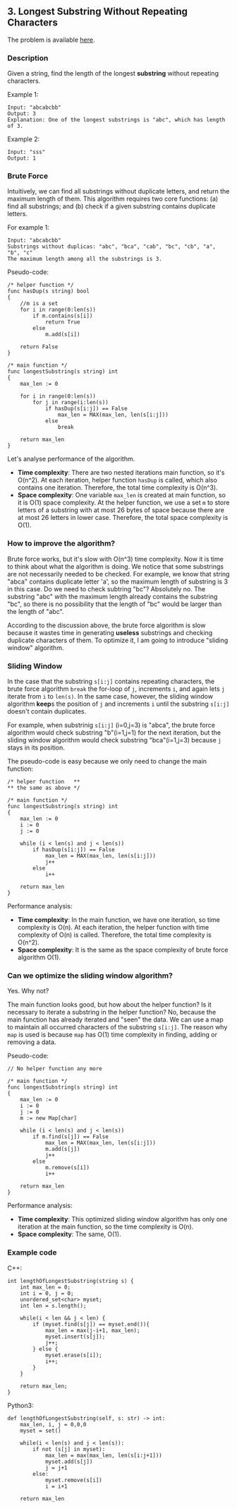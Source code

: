 ## 3. Longest Substring Without Repeating Characters

The problem is available [here](https://leetcode.com/problems/longest-substring-without-repeating-characters/).

### **Description**

Given a string, find the length of the longest **substring** without repeating characters.

Example 1:

```
Input: "abcabcbb"
Output: 3
Explanation: One of the longest substrings is "abc", which has length of 3.
```

Example 2:

```
Input: "sss"
Output: 1
```

### **Brute Force**

Intuitively, we can find all substrings without duplicate letters, and return the maximum length of them. This algorithm requires two core functions: (a) find all substrings; and (b) check if a given substring contains duplicate letters.

For example 1:

```
Input: "abcabcbb"
Substrings without duplicas: "abc", "bca", "cab", "bc", "cb", "a", "b", "c"
The maximum length among all the substrings is 3.
```

Pseudo-code:

```
/* helper function */
func hasDup(s string) bool
{
    //m is a set
    for i in range(0:len(s))
        if m.contains(s[i])
            return True
        else
            m.add(s[i])
    
    return False
}

/* main function */
func longestSubstring(s string) int
{
    max_len := 0

    for i in range(0:len(s))
        for j in range(i:len(s))
            if hasDup(s[i:j]) == False
                max_len = MAX(max_len, len(s[i:j]))
            else
                break

    return max_len
}
```

Let's analyse performance of the algorithm. <br>
* **Time complexity**: There are two nested iterations main function, so it's O(n^2). At each iteration, helper function `hasDup` is called, which also contains one iteration. Therefore, the total time complexity is O(n^3).
* **Space complexity**: One variable `max_len` is created at main function, so it is O(1) space complexity. At the helper function, we use a set `m` to store letters of a substring with at most 26 bytes of space because there are at most 26 letters in lower case. Therefore, the total space complexity is O(1).


### **How to improve the algorithm?**

Brute force works, but it's slow with O(n^3) time complexity. Now it is time to think about what the algorithm is doing. We notice that some substrings are not necessarily needed to be checked. For example, we know that string "abca" contains duplicate letter 'a', so the maximum length of substring is 3 in this case. Do we need to check subtring "bc"? Absolutely no. The substring "abc" with the maximum length already contains the substring "bc", so there is no possibility that the length of "bc" would be larger than the length of "abc". 

According to the discussion above, the brute force algorithm is slow because it wastes time in generating **useless** substrings and checking duplicate characters of them. To optimize it, I am going to introduce "sliding window" algorithm.

### **Sliding Window**

In the case that the substring `s[i:j]` contains repeating characters, the brute force algorithm `break` the for-loop of `j`, increments `i`, and again lets `j` iterate from `i` to `len(s)`. In the same case, however, the sliding window algorithm **keep**s the position of `j` and increments `i` until the substring `s[i:j]` doesn't contain duplicates. 

For example, when substrinig `s[i:j]` (i=0,j=3) is "abca", the brute force algorithm would check substring "b"(i=1,j=1) for the next iteration, but the sliding window algorithm would check substring "bca"(i=1,j=3) because `j` stays in its position. 

The pseudo-code is easy because we only need to change the main function:

```
/* helper function   **
** the same as above */

/* main function */
func longestSubstring(s string) int
{
    max_len := 0
    i := 0
    j := 0
    
    while (i < len(s) and j < len(s))
        if hasDup(s[i:j]) == False
            max_len = MAX(max_len, len(s[i:j]))
            j++
        else
            i++

    return max_len
}
```

Performance analysis:
* **Time complexity**: In the main function, we have one iteration, so time complexity is O(n). At each iteration, the helper function with time complexity of O(n) is called. Therefore, the total time complexity is O(n^2).
* **Space complexity**: It is the same as the space complexity of brute force algorithm O(1).

### **Can we optimize the sliding window algorithm?**

Yes. Why not?

The main function looks good, but how about the helper function? Is it necessary to iterate a substring in the helper function? No, because the main function has already iterated and "seen" the data. We can use a map to maintain all occurred characters of the substring `s[i:j]`. The reason why `map` is used is because `map` has O(1) time complexity in finding, adding or removing a data. 

Pseudo-code:

```
// No helper function any more

/* main function */
func longestSubstring(s string) int
{
    max_len := 0
    i := 0
    j := 0
    m := new Map[char]

    while (i < len(s) and j < len(s))
        if m.find(s[j]) == False
            max_len = MAX(max_len, len(s[i:j]))
            m.add(s[j])
            j++
        else
            m.remove(s[i])
            i++

    return max_len
}
```

Performance analysis:
* **Time complexity**: This optimized sliding window algorithm has only one iteration at the main function, so the time complexity is O(n). 
* **Space complexity**: The same, O(1).

### **Example code**
C++:
```
int lengthOfLongestSubstring(string s) {
    int max_len = 0;
    int i = 0, j = 0;
    unordered_set<char> myset;
    int len = s.length();
    
    while(i < len && j < len) {
        if (myset.find(s[j]) == myset.end()){
            max_len = max(j-i+1, max_len);
            myset.insert(s[j]);
            j++;
        } else {
            myset.erase(s[i]);
            i++;
        }
    }
    
    return max_len;
}
```

Python3:
```
def lengthOfLongestSubstring(self, s: str) -> int:
    max_len, i, j = 0,0,0
    myset = set()
    
    while(i < len(s) and j < len(s)):
        if not (s[j] in myset):
            max_len = max(max_len, len(s[i:j+1]))
            myset.add(s[j])
            j = j+1
        else:
            myset.remove(s[i])
            i = i+1
    
    return max_len
```